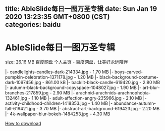 
title: AbleSlide每日一图万圣专辑
date: Sun Jan 19 2020 13:23:35 GMT+0800 (CST)    
categories: baidu
---

# AbleSlide每日一图万圣专辑
size: 26.16 MB
 百度网盘 个人主页 - 百度网盘，让美好永远陪伴
 
|- candlelights-candles-dark-214334.jpg - 1.70 MB
|- boys-carved-pumpkin-celebration-1371178.jpg - 1.20 MB
|- black-background-costume-dark-1097456.jpg - 861.00 kB
|- backlit-black-candle-619420.jpg - 2.80 MB
|- autumn-black-background-copyspace-1048027.jpg - 1.90 MB
|- art-blur-branches-217859.jpg - 2.90 MB
|- arachnid-arachnids-arachnophobia-132461.jpg - 1.10 MB
|- adult-affection-angry-235966.jpg - 2.10 MB
|- activity-childhood-children-1418353.jpg - 1.40 MB
|- abundance-autumn-fall-619421.jpg - 3.70 MB
|- abstract-art-background-619423.jpg - 2.20 MB
|- 4k-wallpaper-blur-bokeh-1484253.jpg - 4.30 MB

[How to download](https://bpcam.bemobtrk.com/go/2ceec3aa-1ca2-46d6-b9ff-aaa5c184517c?jno=275)